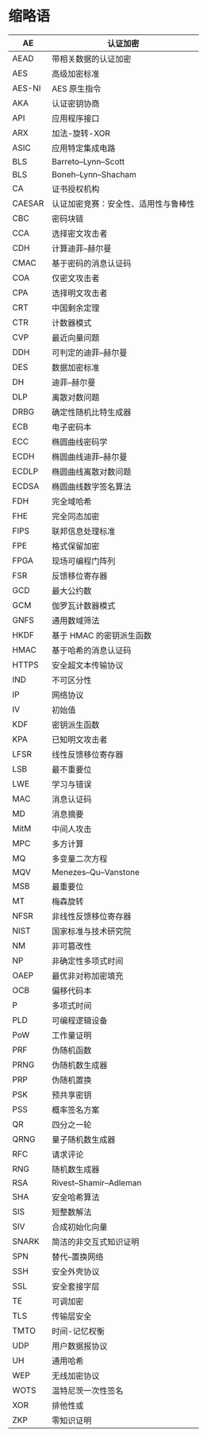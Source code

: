 

# 缩略语



| AE | 认证加密 |
| --- | --- |
| AEAD | 带相关数据的认证加密 |
| AES | 高级加密标准 |
| AES-NI | AES 原生指令 |
| AKA | 认证密钥协商 |
| API | 应用程序接口 |
| ARX | 加法-旋转-XOR |
| ASIC | 应用特定集成电路 |
| BLS | Barreto–Lynn–Scott |
| BLS | Boneh–Lynn–Shacham |
| CA | 证书授权机构 |
| CAESAR | 认证加密竞赛：安全性、适用性与鲁棒性 |
| CBC | 密码块链 |
| CCA | 选择密文攻击者 |
| CDH | 计算迪菲–赫尔曼 |
| CMAC | 基于密码的消息认证码 |
| COA | 仅密文攻击者 |
| CPA | 选择明文攻击者 |
| CRT | 中国剩余定理 |
| CTR | 计数器模式 |
| CVP | 最近向量问题 |
| DDH | 可判定的迪菲–赫尔曼 |
| DES | 数据加密标准 |
| DH | 迪菲–赫尔曼 |
| DLP | 离散对数问题 |
| DRBG | 确定性随机比特生成器 |
| ECB | 电子密码本 |
| ECC | 椭圆曲线密码学 |
| ECDH | 椭圆曲线迪菲–赫尔曼 |
| ECDLP | 椭圆曲线离散对数问题 |
| ECDSA | 椭圆曲线数字签名算法 |
| FDH | 完全域哈希 |
| FHE | 完全同态加密 |
| FIPS | 联邦信息处理标准 |
| FPE | 格式保留加密 |
| FPGA | 现场可编程门阵列 |
| FSR | 反馈移位寄存器 |
| GCD | 最大公约数 |
| GCM | 伽罗瓦计数器模式 |
| GNFS | 通用数域筛法 |
| HKDF | 基于 HMAC 的密钥派生函数 |
| HMAC | 基于哈希的消息认证码 |
| HTTPS | 安全超文本传输协议 |
| IND | 不可区分性 |
| IP | 网络协议 |
| IV | 初始值 |
| KDF | 密钥派生函数 |
| KPA | 已知明文攻击者 |
| LFSR | 线性反馈移位寄存器 |
| LSB | 最不重要位 |
| LWE | 学习与错误 |
| MAC | 消息认证码 |
| MD | 消息摘要 |
| MitM | 中间人攻击 |
| MPC | 多方计算 |
| MQ | 多变量二次方程 |
| MQV | Menezes–Qu–Vanstone |
| MSB | 最重要位 |
| MT | 梅森旋转 |
| NFSR | 非线性反馈移位寄存器 |
| NIST | 国家标准与技术研究院 |
| NM | 非可篡改性 |
| NP | 非确定性多项式时间 |
| OAEP | 最优非对称加密填充 |
| OCB | 偏移代码本 |
| P | 多项式时间 |
| PLD | 可编程逻辑设备 |
| PoW | 工作量证明 |
| PRF | 伪随机函数 |
| PRNG | 伪随机数生成器 |
| PRP | 伪随机置换 |
| PSK | 预共享密钥 |
| PSS | 概率签名方案 |
| QR | 四分之一轮 |
| QRNG | 量子随机数生成器 |
| RFC | 请求评论 |
| RNG | 随机数生成器 |
| RSA | Rivest–Shamir–Adleman |
| SHA | 安全哈希算法 |
| SIS | 短整数解法 |
| SIV | 合成初始化向量 |
| SNARK | 简洁的非交互式知识证明 |
| SPN | 替代–置换网络 |
| SSH | 安全外壳协议 |
| SSL | 安全套接字层 |
| TE | 可调加密 |
| TLS | 传输层安全 |
| TMTO | 时间-记忆权衡 |
| UDP | 用户数据报协议 |
| UH | 通用哈希 |
| WEP | 无线加密协议 |
| WOTS | 温特尼茨一次性签名 |
| XOR | 排他性或 |
| ZKP | 零知识证明 |
